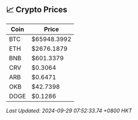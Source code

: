 ## 📈 Crypto Prices

| Coin | Price |
| ---- | ----- |
| BTC | $65948.3992 |
| ETH | $2676.1879 |
| BNB | $601.3379 |
| CRV | $0.3064 |
| ARB | $0.6471 |
| OKB | $42.7398 |
| DOGE | $0.1286 |

_Last Updated: 2024-09-29 07:52:33.74 +0800 HKT_